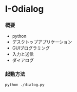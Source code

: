 # I-Odialog

### 概要
* python
* デスクトップアプリケーション
* GUIプログラミング
* 入力と送信
* ダイアログ

### 起動方法

```bash:
python ./dialog.py
```
